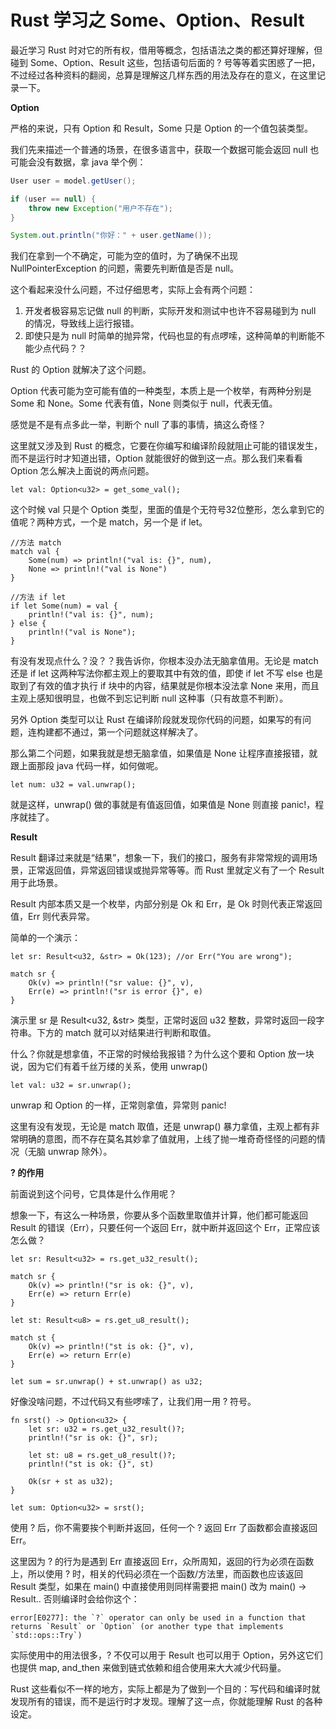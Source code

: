 # Rust 学习之 Some、Option、Result

最近学习 Rust 时对它的所有权，借用等概念，包括语法之类的都还算好理解，但碰到 Some、Option、Result 这些，包括语句后面的 ? 号等等着实困惑了一把，不过经过各种资料的翻阅，总算是理解这几样东西的用法及存在的意义，在这里记录一下。



**Option**

严格的来说，只有 Option 和 Result，Some 只是 Option 的一个值包装类型。

我们先来描述一个普通的场景，在很多语言中，获取一个数据可能会返回 null 也可能会没有数据，拿 java 举个例：

```java
User user = model.getUser();

if (user == null) {
    throw new Exception("用户不存在");
}

System.out.println("你好：" + user.getName());
```

我们在拿到一个不确定，可能为空的值时，为了确保不出现 NullPointerException 的问题，需要先判断值是否是 null。

这个看起来没什么问题，不过仔细思考，实际上会有两个问题：

1. 开发者极容易忘记做 null 的判断，实际开发和测试中也许不容易碰到为 null 的情况，导致线上运行报错。
2. 即使只是为 null 时简单的抛异常，代码也显的有点啰嗦，这种简单的判断能不能少点代码？？

Rust 的 Option 就解决了这个问题。

Option 代表可能为空可能有值的一种类型，本质上是一个枚举，有两种分别是 Some 和 None。Some 代表有值，None 则类似于 null，代表无值。

感觉是不是有点多此一举，判断个 null 了事的事情，搞这么奇怪？

这里就又涉及到 Rust 的概念，它要在你编写和编译阶段就阻止可能的错误发生，而不是运行时才知道出错，Option 就能很好的做到这一点。那么我们来看看 Option 怎么解决上面说的两点问题。

```plain
let val: Option<u32> = get_some_val();
```

这个时候 val 只是个 Option<u32> 类型，里面的值是个无符号32位整形，怎么拿到它的值呢？两种方式，一个是 match，另一个是 if let。

```plain
//方法 match
match val {
    Some(num) => println!("val is: {}", num),
    None => println!("val is None")
}

//方法 if let
if let Some(num) = val {
    println!("val is: {}", num);
} else {
    println!("val is None");
}
```

有没有发现点什么？没？？我告诉你，你根本没办法无脑拿值用。无论是 match 还是 if let 这两种写法你都主观上的要取其中有效的值，即使 if let 不写 else 也是取到了有效的值才执行 if 块中的内容，结果就是你根本没法拿 None 来用，而且主观上感知很明显，也做不到忘记判断 null 这种事（只有故意不判断）。

另外 Option 类型可以让 Rust 在编译阶段就发现你代码的问题，如果写的有问题，连构建都不通过，第一个问题就这样解决了。

那么第二个问题，如果我就是想无脑拿值，如果值是 None 让程序直接报错，就跟上面那段 java 代码一样，如何做呢。

```plain
let num: u32 = val.unwrap();
```

就是这样，unwrap() 做的事就是有值返回值，如果值是 None 则直接 panic!，程序就挂了。

**Result**

Result 翻译过来就是“结果”，想象一下，我们的接口，服务有非常常规的调用场景，正常返回值，异常返回错误或抛异常等等。而 Rust 里就定义有了一个 Result 用于此场景。

Result 内部本质又是一个枚举，内部分别是 Ok 和 Err，是 Ok 时则代表正常返回值，Err 则代表异常。

简单的一个演示：

```plain
let sr: Result<u32, &str> = Ok(123); //or Err("You are wrong");

match sr {
    Ok(v) => println!("sr value: {}", v),
    Err(e) => println!("sr is error {}", e)
}
```

演示里 sr 是 Result<u32, &str> 类型，正常时返回 u32 整数，异常时返回一段字符串。下方的 match 就可以对结果进行判断和取值。

什么？你就是想拿值，不正常的时候给我报错？为什么这个要和 Option 放一块说，因为它们有着千丝万缕的关系，使用 unwrap()

```plain
let val: u32 = sr.unwrap();
```

unwrap 和 Option 的一样，正常则拿值，异常则 panic!

这里有没有发现，无论是 match 取值，还是 unwrap() 暴力拿值，主观上都有非常明确的意图，而不存在莫名其妙拿了值就用，上线了抛一堆奇奇怪怪的问题的情况（无脑 unwrap 除外）。

**? 的作用**

前面说到这个问号，它具体是什么作用呢？

想象一下，有这么一种场景，你要从多个函数里取值并计算，他们都可能返回 Result 的错误（Err），只要任何一个返回 Err，就中断并返回这个 Err，正常应该怎么做？

```plain
let sr: Result<u32> = rs.get_u32_result();

match sr {
    Ok(v) => println!("sr is ok: {}", v),
    Err(e) => return Err(e)
}

let st: Result<u8> = rs.get_u8_result();

match st {
    Ok(v) => println!("st is ok: {}", v),
    Err(e) => return Err(e)
}

let sum = sr.unwrap() + st.unwrap() as u32;
```

好像没啥问题，不过代码又有些啰嗦了，让我们用一用 ? 符号。

```plain
fn srst() -> Option<u32> {
    let sr: u32 = rs.get_u32_result()?;
    println!("sr is ok: {}", sr);
    
    let st: u8 = rs.get_u8_result()?;
    println!("st is ok: {}", st)
    
    Ok(sr + st as u32);
}

let sum: Option<u32> = srst();
```

使用 ? 后，你不需要挨个判断并返回，任何一个 ? 返回 Err 了函数都会直接返回 Err。

这里因为 ? 的行为是遇到 Err 直接返回 Err，众所周知，返回的行为必须在函数上，所以使用 ? 时，相关的代码必须在一个函数/方法里，而函数也应该返回 Result 类型，如果在 main() 中直接使用则同样需要把 main() 改为 main() -> Result.. 否则编译时会给你这个：

```plain
error[E0277]: the `?` operator can only be used in a function that returns `Result` or `Option` (or another type that implements `std::ops::Try`)
```

实际使用中的用法很多，? 不仅可以用于 Result 也可以用于 Option，另外这它们也提供 map, and_then 来做到链式依赖和组合使用来大大减少代码量。

Rust 这些看似不一样的地方，实际上都是为了做到一个目的：写代码和编译时就发现所有的错误，而不是运行时才发现。理解了这一点，你就能理解 Rust 的各种设定。